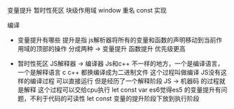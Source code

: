 变量提升
暂时性死区
块级作用域
window
重名
const 实现

编译

- 变量提升有哪些
  提升是指 js解析器将所有的变量和函数的声明移动到当前作用域的顶部的操作
  分成两种 -> 
    变量提升
    函数提升
      优先级更高

- 暂时性死区
  JS解释器 -> 编译器
  Js和c++ 不一样的地方，一个是编译语言，一个是解释语言
  c c++ 都换编译成为二进制文件 这个过程叫做编译
  JS没有这样的编译过程 可以直接运行 但是经历了一个解释阶段
  JS -> 机器码 的过程就是解释 这个过程可以交给cpu执行
  let const var  es6觉得es5 的变量提升有问题，不利于代码的可读性
  let const 变量的提升阶段下放到执行阶段